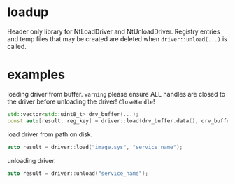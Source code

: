# loadup

Header only library for NtLoadDriver and NtUnloadDriver. Registry entries and temp files that may be created are deleted when `driver::unload(...)` is called.

# examples

loading driver from buffer. `warning` please ensure ALL handles are closed to the driver before unloading the driver! `CloseHandle`!

```cpp
std::vector<std::uint8_t> drv_buffer(...);
const auto[result, reg_key] = driver::load(drv_buffer.data(), drv_buffer.size());
```

load driver from path on disk.

```cpp
auto result = driver::load("image.sys", "service_name");
```

unloading driver.

```cpp
auto result = driver::unload("service_name");
```
